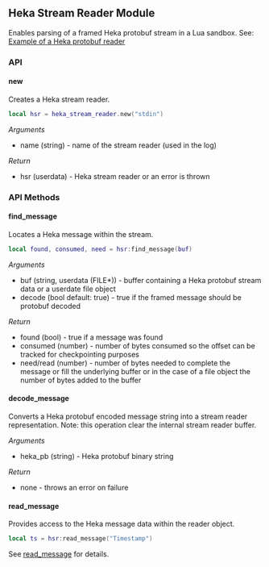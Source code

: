 ## Heka Stream Reader Module

Enables parsing of a framed Heka protobuf stream in a Lua sandbox. See: 
[Example of a Heka protobuf reader](input_plugins.md#example-of-a-heka-protobuf-stdin-reader)

### API

#### new

Creates a Heka stream reader.

```lua
local hsr = heka_stream_reader.new("stdin")

```

*Arguments*
* name (string) - name of the stream reader (used in the log)

*Return*
* hsr (userdata) - Heka stream reader or an error is thrown

### API Methods

#### find_message

Locates a Heka message within the stream.

```lua
local found, consumed, need = hsr:find_message(buf)

```

*Arguments*
* buf (string, userdata (FILE*)) - buffer containing a Heka protobuf stream data or a userdate file object
* decode (bool default: true) - true if the framed message should be protobuf decoded

*Return*
* found (bool) - true if a message was found
* consumed (number) - number of bytes consumed so the offset can be tracked for checkpointing purposes
* need/read (number) - number of bytes needed to complete the message or fill the underlying buffer
  or in the case of a file object the number of bytes added to the buffer

#### decode_message

Converts a Heka protobuf encoded message string into a stream reader representation.  Note: this operation
clear the internal stream reader buffer.

*Arguments*
* heka_pb (string) - Heka protobuf binary string

*Return*
* none - throws an error on failure

#### read_message

Provides access to the Heka message data within the reader object. 

```lua
local ts = hsr:read_message("Timestamp")

```
See [read_message](analysis_plugins.md#read_message) for details.
